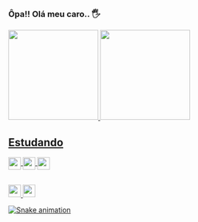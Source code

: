 ### Ôpa!! Olá meu caro.. 🖐️

 <div>
  <a href="https://github.com/rafaballerini">
  <img height="180em" src="https://github-readme-stats.vercel.app/api?username=DevThiagoOliveira&show_icons=true&theme=highcontrast&include_all_commits=true&count_private=true">
  <img height="180em" src="https://github-readme-stats.vercel.app/api/top-langs/?username=DevThiagoOliveira&layout=compact&langs_count=7&theme=highcontrast">
</div>
  
## Estudando

 <div>
  <img align="center" height= "25"src= "https://img.shields.io/badge/HTML-239120?style=for-the-badge&logo=html5&logoColor=white">
  <img align="center" height= "25"src= "https://img.shields.io/badge/HTML-239120?style=for-the-badge&logo=html5&logoColor=white">
  <img align="center" height= "25"src= "https://img.shields.io/badge/HTML-239120?style=for-the-badge&logo=html5&logoColor=white">
</div>

##
  
 <div>
  <img height= "25"src= "https://img.shields.io/badge/Gmail-D14836?style=for-the-badge&logo=gmail&logoColor=white"> 
  <img height= "25"src= "https://img.shields.io/badge/LinkedIn-0077B5?style=for-the-badge&logo=linkedin&logoColor=white">
 
  ![Snake animation](https://github.com/DevThiagoOliveira/DevThiagoOliveira/blob/output/github-contribution-grid-snake.svg)
 
 </div>
